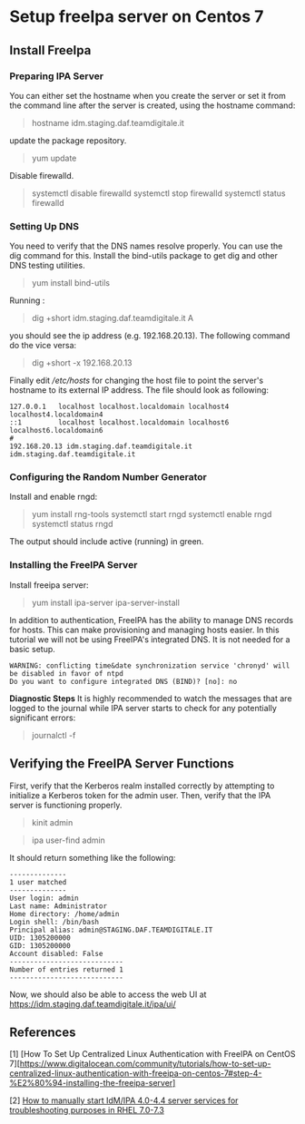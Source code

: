 # Setup freeIpa server on Centos 7

## Install FreeIpa
### Preparing IPA Server

You can either set the hostname when you create the server or set it from the command line after the server is created, using the hostname command:

> hostname idm.staging.daf.teamdigitale.it

update the package repository.
>  yum update

Disable firewalld.
> systemctl disable firewalld
> systemctl stop firewalld
> systemctl status firewalld

### Setting Up DNS

You need to verify that the DNS names resolve properly. You can use the dig command for this. Install the bind-utils package to get dig and other DNS testing utilities.

> yum install bind-utils

Running :
> dig +short idm.staging.daf.teamdigitale.it A

you should see the ip address (e.g. 192.168.20.13). The following command do the vice versa:

> dig +short -x 192.168.20.13

Finally edit */etc/hosts* for changing the host file to point the server's hostname to its external IP address. The file should look as following:

    127.0.0.1   localhost localhost.localdomain localhost4 localhost4.localdomain4
    ::1         localhost localhost.localdomain localhost6 localhost6.localdomain6
    #
    192.168.20.13 idm.staging.daf.teamdigitale.it idm.staging.daf.teamdigitale.it


### Configuring the Random Number Generator

Install and enable rngd:

> yum install rng-tools
> systemctl start rngd
> systemctl enable rngd
> systemctl status rngd

The output should include active (running) in green.

### Installing the FreeIPA Server

Install freeipa server:

> yum install ipa-server
> ipa-server-install

In addition to authentication, FreeIPA has the ability to manage DNS records for hosts. This can make provisioning and managing hosts easier. In this tutorial we will not be using FreeIPA's integrated DNS. It is not needed for a basic setup.

    WARNING: conflicting time&date synchronization service 'chronyd' will be disabled in favor of ntpd
    Do you want to configure integrated DNS (BIND)? [no]: no

**Diagnostic Steps**
It is highly recommended to watch the messages that are logged to the journal while IPA server starts to check for any potentially significant errors:

> journalctl -f

## Verifying the FreeIPA Server Functions

First, verify that the Kerberos realm installed correctly by attempting to initialize a Kerberos token for the admin user.  Then, verify that the IPA server is functioning properly.

> kinit admin

> ipa user-find admin

It should return something like the following:

    --------------
    1 user matched
    --------------
    User login: admin
    Last name: Administrator
    Home directory: /home/admin
    Login shell: /bin/bash
    Principal alias: admin@STAGING.DAF.TEAMDIGITALE.IT
    UID: 1305200000
    GID: 1305200000
    Account disabled: False
    ----------------------------
    Number of entries returned 1
    ----------------------------

Now, we should also be able to access the web UI at https://idm.staging.daf.teamdigitale.it/ipa/ui/

## References

[1] [How To Set Up Centralized Linux Authentication with FreeIPA on CentOS 7][https://www.digitalocean.com/community/tutorials/how-to-set-up-centralized-linux-authentication-with-freeipa-on-centos-7#step-4-%E2%80%94-installing-the-freeipa-server]

[2] [How to manually start IdM/IPA 4.0-4.4 server services for troubleshooting purposes in RHEL 7.0-7.3](https://access.redhat.com/solutions/1605213)

